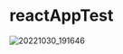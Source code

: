 # reactAppTest

![20221030_191646](https://user-images.githubusercontent.com/75942405/198873566-98613c7b-111b-4f5b-bd68-716d17044eb8.png)
